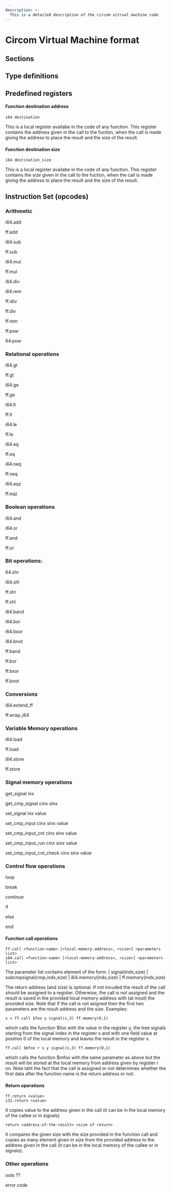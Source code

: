 ```yaml
---
description: >-
  This is a detailed description of the circom vitrual machine code 
---
```

# Circom Virtual Machine format

## Sections

## Type definitions

## Predefined registers

#### Function destination address

```
i64 destination
```
This is a local register availabe in the code of any function. This register contains the address given in the call to the fuction, when the call is made giving the address to place the result and the size of the result.

#### Function destination size

```
i64 destination_size
```
This is a local register availabe in the code of any function. This register contains the size given in the call to the fuction, when the call is made giving the address to place the result and the size of the result.

## Instruction Set (opcodes)

### Arithmetic

i64.add

ff.add

i64.sub

ff.sub

i64.mul

ff.mul

i64.div

i64.rem

ff.idiv

ff.div

ff.rem

ff.pow

64.pow

### Relational operations

i64.gt

ff.gt

i64.ge

ff.ge

i64.lt

ff.lt

i64.le

ff.le

i64.eq

ff.eq

i64.neq

ff.neq

i64.eqz

ff.eqz

### Boolean operations

i64.and

i64.or

ff.and

ff.or

### Bit operations:

64.shr

i64.shl

ff.shr

ff.shl

i64.band  

i64.bor

i64.bxor

i64.bnot

ff.band

ff.bor

ff.bxor

ff.bnot


### Conversions

i64.extend_ff

ff.wrap_i64

### Variable Memory operations 

i64.load

ff.load

i64.store

ff.store

### Signal memory operations 

get_signal  inx

get_cmp_signal cinx sinx

set_signal  inx value

set_cmp_input cinx sinx value

set_cmp_input_cnt cinx sinx value

set_cmp_input_run cinx sinx value

set_cmp_input_cnt_check cinx sinx value

### Control flow operations

loop

break

continue

if

else

end

#### Function call  operations

```text
ff.call <function-name> [<local-memory-address>, <size>] <parameters list>
i64.call <function-name> [<local-memory-address>, <size>] <parameters list>
```
The parameter list contains element of the form:
<value> | signal(indx,size) | subcmpsignal(cmp,indx,size) | i64.memory(indx,size) | ff.memory(indx,size) 

The return address (and size) is optional. If not incuded the result of the call should be assigned to  a register. Otherwise, the call is not assigned and the result is saved in the provided local memory address with (at most) the provided size. Note that if the call is not asigned then the first two parameters are the result address and the size. Examples:

```text
x = ff.call $foo y signal(s,3) ff.memory(0,1)
```
which calls the function $foo with the value in the register y, the tree signals starting from the signal index in the register s and with one field value at position 0 of the local memory and leaves the result in the register x.

```text
ff.call $mfoo r s y signal(s,3) ff.memory(0,1)
```
which calls the function $mfoo with the same parameter as above but the result will be stored at the local memory from address given by register r on.
Note taht the fact that the call is assigned or not determines whether the first data after the function name is the return address or not.

#### Return operations

```text
ff.return <value>
i32.return <value>
```

It copies value to the address given in the call (it can be in the local memory of the callee or in signals)

`return <address-of-the-result> <size of return>`

It compares the given size with the size provided in the function call and copies as many element given in size from the provided address to the address given in the call (it can be in the local memory of the callee or in signals).




### Other operations

outs ??

error code

